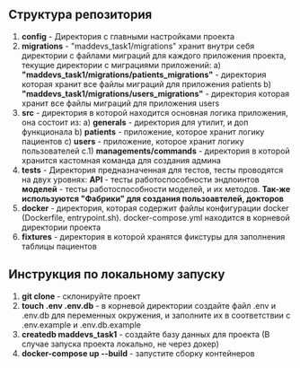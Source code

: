 ## Структура репозитория

1) **config** - Директория с главными настройками проекта
2) **migrations** - "maddevs_task1/migrations" хранит внутри себя директории с файлами миграций для каждого приложения проекта, текущие директории с миграциями приложений:
    a) **"maddevs_task1/migrations/patients_migrations"** - директория которая хранит все файлы миграций для приложения patients
    b) **"maddevs_task1/migrations/users_migrations"** - директория которая хранит все  файлы миграций для приложения users
3) **src** - директория в которой находится основная логика приложения, она состоит из:
   a) **generals** - директория для утилит, и доп функционала
   b) **patients** - приложение, которое хранит логику пациентов
   c) **users** - приложение, которое хранит логику пользователей
        c.1) **managements/commands** - директория в которой хранится кастомная команда для создания админа
4) **tests** - Директория предназначенная для тестов, тесты проводятся на двух уровнях:
    **API** - тесты работоспособности эндпоинтов
    **моделей** - тесты работоспособности моделей, и их методов.
    **Так-же используются "Фабрики" для создания пользоавтелей, докторов**
5) **docker** - директория, которая содержит файлы конфигурации docker (Dockerfile, entrypoint.sh). docker-compose.yml находится в корневой директории проекта
6) **fixtures** - директория в которой хранятся фикстуры для заполнения таблицы пациентов

## Инструкция по локальному запуску
1) **git clone <https-link>** - склонируйте проект
2) **touch .env .env.db** - в корневой директории создайте файл .env и .env.db для переменных окружения, и заполните их в соответствии с .env.example и .env.db.example
3) **createdb maddevs_task1** - создайте базу данных для проекта (В случае запуска проекта локально, не через докер)
4) **docker-compose up --build** - запустите cборку контейнеров
